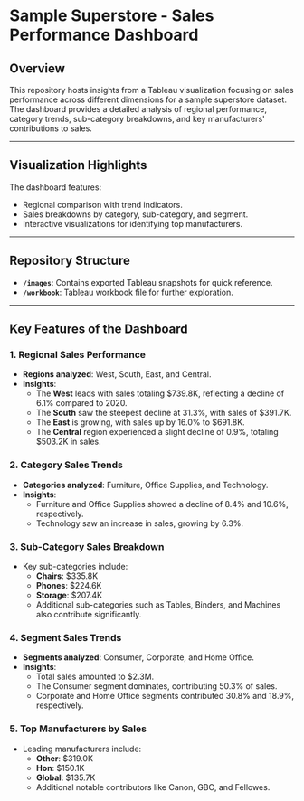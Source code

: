 # Sample Superstore - Sales Performance Dashboard

## Overview

This repository hosts insights from a Tableau visualization focusing on sales performance across different dimensions for a sample superstore dataset. The dashboard provides a detailed analysis of regional performance, category trends, sub-category breakdowns, and key manufacturers' contributions to sales.

---

## Visualization Highlights
The dashboard features:
- Regional comparison with trend indicators.
- Sales breakdowns by category, sub-category, and segment.
- Interactive visualizations for identifying top manufacturers.

---

## Repository Structure
- **`/images`**: Contains exported Tableau snapshots for quick reference.
- **`/workbook`**: Tableau workbook file for further exploration.

---

## Key Features of the Dashboard

### 1. **Regional Sales Performance**
   - **Regions analyzed**: West, South, East, and Central.
   - **Insights**:
     - The **West** leads with sales totaling $739.8K, reflecting a decline of 6.1% compared to 2020.
     - The **South** saw the steepest decline at 31.3%, with sales of $391.7K.
     - The **East** is growing, with sales up by 16.0% to $691.8K.
     - The **Central** region experienced a slight decline of 0.9%, totaling $503.2K in sales.

### 2. **Category Sales Trends**
   - **Categories analyzed**: Furniture, Office Supplies, and Technology.
   - **Insights**:
     - Furniture and Office Supplies showed a decline of 8.4% and 10.6%, respectively.
     - Technology saw an increase in sales, growing by 6.3%.

### 3. **Sub-Category Sales Breakdown**
   - Key sub-categories include:
     - **Chairs**: $335.8K
     - **Phones**: $224.6K
     - **Storage**: $207.4K
     - Additional sub-categories such as Tables, Binders, and Machines also contribute significantly.

### 4. **Segment Sales Trends**
   - **Segments analyzed**: Consumer, Corporate, and Home Office.
   - **Insights**:
     - Total sales amounted to $2.3M.
     - The Consumer segment dominates, contributing 50.3% of sales.
     - Corporate and Home Office segments contributed 30.8% and 18.9%, respectively.

### 5. **Top Manufacturers by Sales**
   - Leading manufacturers include:
     - **Other**: $319.0K
     - **Hon**: $150.1K
     - **Global**: $135.7K
     - Additional notable contributors like Canon, GBC, and Fellowes.

